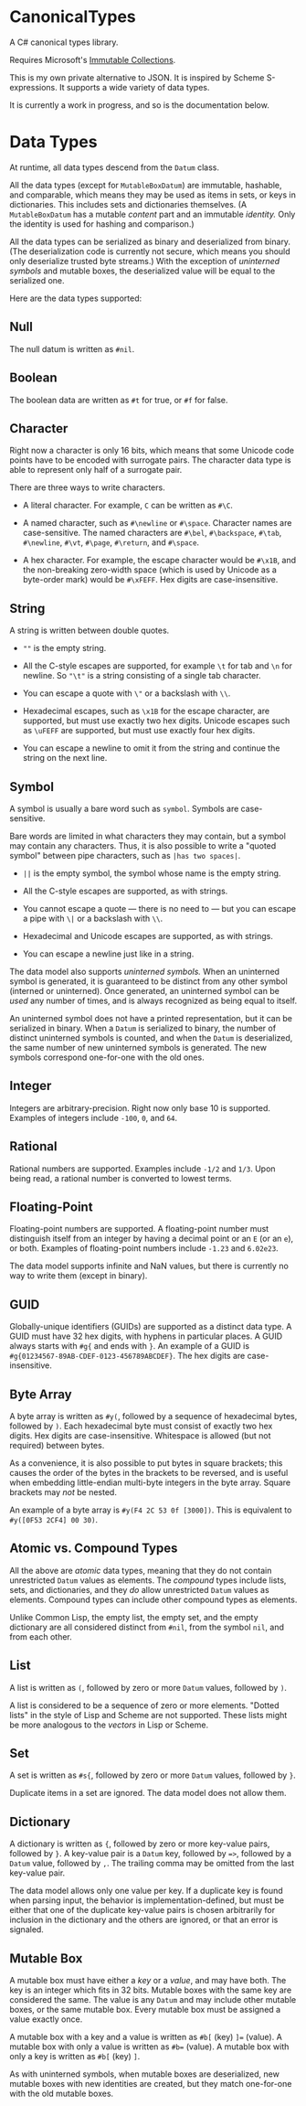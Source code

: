 # CanonicalTypes
A C# canonical types library.

Requires Microsoft's [Immutable Collections](http://www.nuget.org/packages/System.Collections.Immutable).

This is my own private alternative to JSON. It is inspired by Scheme S-expressions. It supports a wide variety of data
types.

It is currently a work in progress, and so is the documentation below.

# Data Types

At runtime, all data types descend from the ``Datum`` class.

All the data types (except for ``MutableBoxDatum``) are immutable, hashable, and comparable, which means they may be
used as items in sets, or keys in dictionaries. This includes sets and dictionaries themselves. (A ``MutableBoxDatum``
has a mutable *content* part and an immutable *identity.* Only the identity is used for hashing and comparison.)

All the data types can be serialized as binary and deserialized from binary. (The deserialization code is currently
not secure, which means you should only deserialize trusted byte streams.) With the exception of *uninterned symbols*
and mutable boxes, the deserialized value will be equal to the serialized one.

Here are the data types supported:

## Null

The null datum is written as ``#nil``.

## Boolean

The boolean data are written as ``#t`` for true, or ``#f`` for false.

## Character

Right now a character is only 16 bits, which means that some Unicode code points have to be encoded with surrogate
pairs. The character data type is able to represent only half of a surrogate pair.

There are three ways to write characters.

* A literal character. For example, ``C`` can be written as ``#\C``.

* A named character, such as ``#\newline`` or ``#\space``. Character names are case-sensitive. The named characters
are ``#\bel``, ``#\backspace``, ``#\tab``, ``#\newline``, ``#\vt``, ``#\page``, ``#\return``, and ``#\space``.

* A hex character. For example, the escape character would be ``#\x1B``, and the non-breaking zero-width space (which
is used by Unicode as a byte-order mark) would be ``#\xFEFF``. Hex digits are case-insensitive.

## String

A string is written between double quotes.

* ``""`` is the empty string.

* All the C-style escapes are supported, for example ``\t`` for tab and ``\n`` for newline. So ``"\t"`` is a string
consisting of a single tab character.

* You can escape a quote with ``\"`` or a backslash with ``\\``.

* Hexadecimal escapes, such as ``\x1B`` for the escape character, are supported, but must use exactly two hex
digits. Unicode escapes such as ``\uFEFF`` are supported, but must use exactly four hex digits.

* You can escape a newline to omit it from the string and continue the string on the next line.

## Symbol

A symbol is usually a bare word such as ``symbol``. Symbols are case-sensitive.

Bare words are limited in what characters they may contain, but a symbol may contain any characters. Thus, it is also
possible to write a "quoted symbol" between pipe characters, such as ``|has two spaces|``.

* ``||`` is the empty symbol, the symbol whose name is the empty string.

* All the C-style escapes are supported, as with strings.

* You cannot escape a quote &mdash; there is no need to &mdash; but you can escape a pipe with ``\|`` or a backslash
with ``\\``.

* Hexadecimal and Unicode escapes are supported, as with strings.

* You can escape a newline just like in a string.

The data model also supports *uninterned symbols.* When an uninterned symbol is generated, it is guaranteed to be
distinct from any other symbol (interned or uninterned). Once generated, an uninterned symbol can be *used* any number
of times, and is always recognized as being equal to itself.

An uninterned symbol does not have a printed representation, but it can be serialized in binary. When a ``Datum`` is
serialized to binary, the number of distinct uninterned symbols is counted, and when the ``Datum`` is deserialized,
the same number of new uninterned symbols is generated. The new symbols correspond one-for-one with the old ones.

## Integer

Integers are arbitrary-precision. Right now only base 10 is supported. Examples of integers include ``-100``, ``0``,
and ``64``.

## Rational

Rational numbers are supported. Examples include ``-1/2`` and ``1/3``. Upon being read, a rational number is converted
to lowest terms.

## Floating-Point

Floating-point numbers are supported. A floating-point number must distinguish itself from an integer by having a
decimal point or an ``E`` (or an ``e``), or both. Examples of floating-point numbers include ``-1.23`` and
``6.02e23``.

The data model supports infinite and NaN values, but there is currently no way to write them (except in binary).

## GUID

Globally-unique identifiers (GUIDs) are supported as a distinct data type. A GUID must have 32 hex digits, with
hyphens in particular places. A GUID always starts with ``#g{`` and ends with ``}``. An example of a GUID is
``#g{01234567-89AB-CDEF-0123-456789ABCDEF}``. The hex digits are case-insensitive.

## Byte Array

A byte array is written as ``#y(``, followed by a sequence of hexadecimal bytes, followed by ``)``. Each hexadecimal
byte must consist of exactly two hex digits. Hex digits are case-insensitive. Whitespace is allowed (but not required)
between bytes.

As a convenience, it is also possible to put bytes in square brackets; this causes the order of the bytes in the
brackets to be reversed, and is useful when embedding little-endian multi-byte integers in the byte array. Square
brackets may *not* be nested.

An example of a byte array is ``#y(F4 2C 53 0f [3000])``. This is equivalent to ``#y([0F53 2CF4] 00 30)``.

## Atomic vs. Compound Types

All the above are *atomic* data types, meaning that they do not contain unrestricted ``Datum`` values as elements. The
*compound* types include lists, sets, and dictionaries, and they *do* allow unrestricted ``Datum`` values as
elements. Compound types can include other compound types as elements.

Unlike Common Lisp, the empty list, the empty set, and the empty dictionary are all considered distinct from ``#nil``,
from the symbol ``nil``, and from each other.

## List

A list is written as ``(``, followed by zero or more ``Datum`` values, followed by ``)``.

A list is considered to be a sequence of zero or more elements. "Dotted lists" in the style of Lisp and Scheme are not
supported. These lists might be more analogous to the *vectors* in Lisp or Scheme.

## Set

A set is written as ``#s{``, followed by zero or more ``Datum`` values, followed by ``}``.

Duplicate items in a set are ignored. The data model does not allow them.

## Dictionary

A dictionary is written as ``{``, followed by zero or more key-value pairs, followed by ``}``. A key-value pair is a
``Datum`` key, followed by ``=>``, followed by a ``Datum`` value, followed by ``,``. The trailing comma may be omitted
from the last key-value pair.

The data model allows only one value per key. If a duplicate key is found when parsing input, the behavior is
implementation-defined, but must be either that one of the duplicate key-value pairs is chosen arbitrarily for
inclusion in the dictionary and the others are ignored, or that an error is signaled.

## Mutable Box

A mutable box must have either a *key* or a *value*, and may have both. The key is an integer which fits in 32
bits. Mutable boxes with the same key are considered the same. The value is any ``Datum`` and may include other
mutable boxes, or the same mutable box. Every mutable box must be assigned a value exactly once.

A mutable box with a key and a value is written as ``#b[`` (key) ``]=`` (value). A mutable box with only a value is
written as ``#b=`` (value).  A mutable box with only a key is written as ``#b[`` (key) ``]``.

As with uninterned symbols, when mutable boxes are deserialized, new mutable boxes with new identities are created,
but they match one-for-one with the old mutable boxes.
